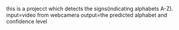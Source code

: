 this is a projecct which detects the signs(indicating alphabets A-Z).
input=video from webcamera
output=the predicted alphabet and confidence level
